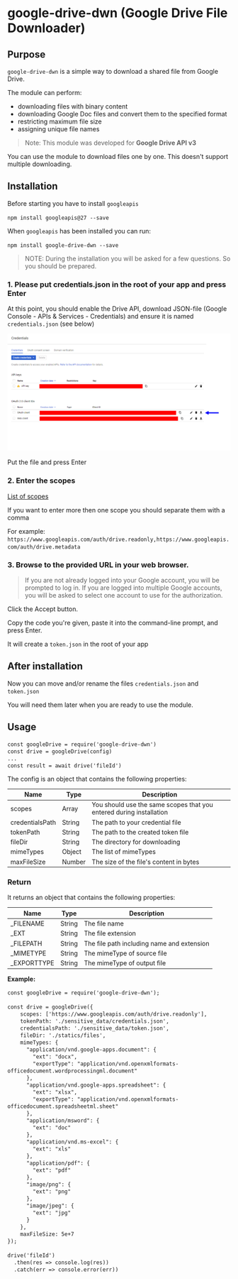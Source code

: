 # google-drive-dwn (Google Drive File Downloader)

## Purpose

`google-drive-dwn` is a simple way to download a shared file from Google Drive.

The module can perform:

* downloading files with binary content
* downloading Google Doc files and convert them to the specified format
* restricting maximum file size
* assigning unique file names

> Note: This module was developed for **Google Drive API v3**

You can use the module to download files one by one. This doesn't support multiple downloading.

## Installation

Before starting you have to install `googleapis`

`npm install googleapis@27 --save`

When `googleapis` has been installed you can run: 

`npm install google-drive-dwn --save`

> NOTE: During the installation you will be asked for a few questions. So you should be prepared.

### 1. Please put credentials.json in the root of your app and press Enter

At this point, you should enable the Drive API, download JSON-file (Google Console - APIs & Services - Credentials) and ensure it is named `credentials.json` (see below)

![Credentials](r1.png)

Put the file and press Enter

### 2. Enter the scopes

[List of scopes](https://developers.google.com/drive/api/v3/about-auth)

If you want to enter more then one scope you should separate them with a comma

For example: `https://www.googleapis.com/auth/drive.readonly,https://www.googleapis.com/auth/drive.metadata`

### 3. Browse to the provided URL in your web browser.

> If you are not already logged into your Google account, you will be prompted to log in. If you are logged into multiple Google accounts, you will be asked to select one account to use for the authorization.

Click the Accept button.

Copy the code you're given, paste it into the command-line prompt, and press Enter.

It will create a `token.json` in the root of your app

## After installation

Now you can move and/or rename the files `credentials.json` and `token.json`

You will need them later when you are ready to use the module.

## Usage

```
const googleDrive = require('google-drive-dwn')
const drive = googleDrive(config)
...
const result = await drive('fileId')
```
The config is an object that contains the following properties: 

| Name | Type | Description |
| --- | --- | --- |
| scopes| Array| You should use the same scopes that you entered during installation |
| credentialsPath| String | The path to your credential file |
| tokenPath| String | The path to the created token file |
| fileDir| String | The directory for downloading |
| mimeTypes| Object | The list of mimeTypes |
| maxFileSize| Number | The size of the file's content in bytes |

### Return

It returns an object that contains the following properties: 

| Name | Type | Description |
| --- | --- | --- |
| _FILENAME| String| The file name  |
| _EXT| String | The file extension |
| _FILEPATH| String | The file path including name and extension |
| _MIMETYPE| String | The mimeType of source file  |
| _EXPORTTYPE| String | The mimeType of output file |

**Example:**

```
const googleDrive = require('google-drive-dwn');

const drive = googleDrive({
    scopes: ['https://www.googleapis.com/auth/drive.readonly'],
    tokenPath: './sensitive_data/credentials.json',
    credentialsPath: './sensitive_data/token.json',
    fileDir: './statics/files',
    mimeTypes: {
      "application/vnd.google-apps.document": {
        "ext": "docx",
        "exportType": "application/vnd.openxmlformats-officedocument.wordprocessingml.document"
      },
      "application/vnd.google-apps.spreadsheet": {
        "ext": "xlsx",
        "exportType": "application/vnd.openxmlformats-officedocument.spreadsheetml.sheet"
      },
      "application/msword": {
        "ext": "doc"
      },
      "application/vnd.ms-excel": {
        "ext": "xls"
      },
      "application/pdf": {
        "ext": "pdf"
      },
      "image/png": {
        "ext": "png"
      },
      "image/jpeg": {
        "ext": "jpg"
      }
    },
    maxFileSize: 5e+7
});

drive('fileId')
  .then(res => console.log(res))
  .catch(err => console.error(err))

```

